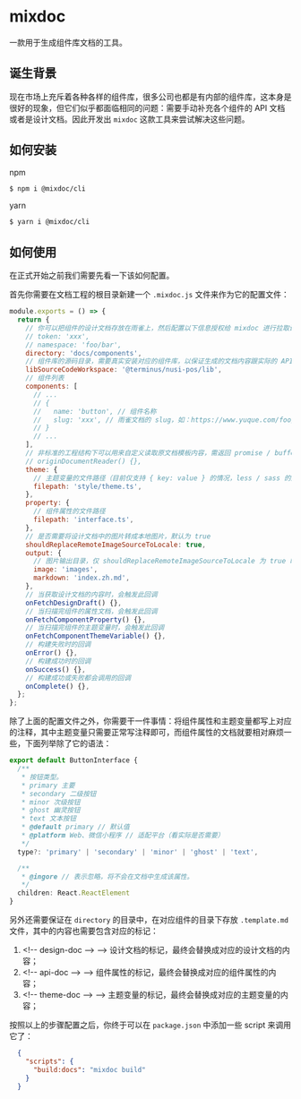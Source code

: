 # mixdoc
一款用于生成组件库文档的工具。

## 诞生背景
现在市场上充斥着各种各样的组件库，很多公司也都是有内部的组件库，这本身是很好的现象，但它们似乎都面临相同的问题：需要手动补充各个组件的 API 文档或者是设计文档。因此开发出 `mixdoc` 这款工具来尝试解决这些问题。

## 如何安装
npm

```bash
$ npm i @mixdoc/cli
```

yarn
```bash
$ yarn i @mixdoc/cli
```

## 如何使用
在正式开始之前我们需要先看一下该如何配置。

首先你需要在文档工程的根目录新建一个 `.mixdoc.js` 文件来作为它的配置文件：
```js
module.exports = () => {
  return {
    // 你可以把组件的设计文档存放在雨雀上，然后配置以下信息授权给 mixdoc 进行拉取设计文档的内容。
    // token: 'xxx',
    // namespace: 'foo/bar',
    directory: 'docs/components',
    // 组件库的源码目录，需要真实安装对应的组件库，以保证生成的文档内容跟实际的 API 之类的一致。
    libSourceCodeWorkspace: '@terminus/nusi-pos/lib',
    // 组件列表
    components: [
      // ...
      // {
      //   name: 'button', // 组件名称
      //   slug: 'xxx', // 雨雀文档的 slug，如：https://www.yuque.com/foo/bar/xraik9 中的 xraik9
      // }
      // ...
    ],
    // 非标准的工程结构下可以用来自定义读取原文档模板内容，需返回 promise / buffer / string
    // originDocumentReader() {},
    theme: {
      // 主题变量的文件路径（目前仅支持 { key: value } 的情况，less / sass 的后面支持）
      filepath: 'style/theme.ts',
    },
    property: {
      // 组件属性的文件路径
      filepath: 'interface.ts',
    },
    // 是否需要将设计文档中的图片转成本地图片，默认为 true
    shouldReplaceRemoteImageSourceToLocale: true,
    output: {
      // 图片输出目录，仅 shouldReplaceRemoteImageSourceToLocale 为 true 时有效
      image: 'images',
      markdown: 'index.zh.md',
    },
    // 当获取设计文档的内容时，会触发此回调
    onFetchDesignDraft() {},
    // 当扫描完组件的属性文档，会触发此回调
    onFetchComponentProperty() {},
    // 当扫描完组件的主题变量时，会触发此回调
    onFetchComponentThemeVariable() {},
    // 构建失败时的回调
    onError() {},
    // 构建成功时的回调
    onSuccess() {},
    // 构建成功或失败都会调用的回调
    onComplete() {},
  };
};
```

除了上面的配置文件之外，你需要干一件事情：将组件属性和主题变量都写上对应的注释，其中主题变量只需要正常写注释即可，而组件属性的文档就要相对麻烦一些，下面列举除了它的语法：

```typescript
export default ButtonInterface {
  /**
   * 按钮类型。
   * primary 主要
   * secondary 二级按钮
   * minor 次级按钮
   * ghost 幽灵按钮
   * text 文本按钮
   * @default primary // 默认值
   * @platform Web、微信小程序 // 适配平台（看实际是否需要）
   */
  type?: 'primary' | 'secondary' | 'minor' | 'ghost' | 'text',

  /**
   * @ingore // 表示忽略，将不会在文档中生成该属性。
   */
  children: React.ReactElement
}
```

另外还需要保证在 `directory` 的目录中，在对应组件的目录下存放 `.template.md` 文件，其中的内容也需要包含对应的标记：
1. \<!-- design-doc --> --> 设计文档的标记，最终会替换成对应的设计文档的内容；
2. \<!-- api-doc --> --> 组件属性的标记，最终会替换成对应的组件属性的内容；
3. \<!-- theme-doc --> --> 主题变量的标记，最终会替换成对应的主题变量的内容；

按照以上的步骤配置之后，你终于可以在 `package.json` 中添加一些 script 来调用它了：

```json
  {
    "scripts": {
      "build:docs": "mixdoc build"
    }
  }
```
